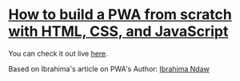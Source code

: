 # [How to build a PWA from scratch with HTML, CSS, and JavaScript](https://www.ibrahima-ndaw.com/blog/how-to-build-pwa-with-javascript/)

You can check it out live [here](https://devcoffee-pwa.netlify.com/).

Based on Ibrahima's article on PWA's
Author: [Ibrahima Ndaw](https://www.freecodecamp.org/news/author/ibrahima92/)
